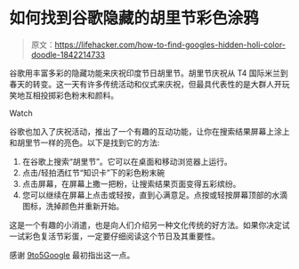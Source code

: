 # 如何找到谷歌隐藏的胡里节彩色涂鸦

> 原文：<https://lifehacker.com/how-to-find-googles-hidden-holi-color-doodle-1842214733>

谷歌用丰富多彩的隐藏功能来庆祝印度节日胡里节。胡里节庆祝从 T4 国际米兰到春天的转变。这一天有许多传统活动和仪式来庆祝，但最具代表性的是大群人开玩笑地互相投掷彩色粉末和颜料。

Watch

谷歌也加入了庆祝活动，推出了一个有趣的互动功能，让你在搜索结果屏幕上涂上和胡里节一样的亮色。以下是找到它的方法:

1.  在谷歌上搜索“胡里节”。它可以在桌面和移动浏览器上运行。
2.  点击/轻拍洒红节“知识卡”下的彩色粉末碗
3.  点击屏幕，在屏幕上撒一把粉，让搜索结果页面变得五彩缤纷。
4.  您可以继续在屏幕上点击或轻按，直到心满意足。点按或轻按屏幕顶部的水滴图标，洗掉颜色并重新开始。

这是一个有趣的小消遣，也是向人们介绍另一种文化传统的好方法。如果你决定试一试彩色复活节彩蛋，一定要仔细阅读这个节日及其重要性。

感谢 [9to5Google](https://9to5google.com/2020/03/09/google-holi-easter-egg/) 最初指出这一点。